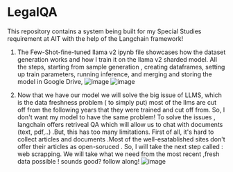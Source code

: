 # LegalQA
This repository contains a system being built for my Special Studies requirement at AIT with the help of the Langchain framework!

1. The Few-Shot-fine-tuned llama v2 ipynb file showcases how the dataset generation works and how I train it on the llama v2 sharded model. All the steps, starting from sample generation , creating dataframes, setting up train parameters, running inference, and merging and storing the model in Google Drive,
   ![image](https://github.com/soneeee22000/LegalQA/assets/109932809/a3133a4c-33ae-428f-b87b-e9807e70f9bf)
   ![image](https://github.com/soneeee22000/LegalQA/assets/109932809/2ed56ff3-afc3-4c88-a0bf-a2f478fd8949)

2. Now that we have our model we will solve the big issue of LLMS, which is the data freshness problem ( to simply put) most of the llms are cut off from the following years that they were trained and cut off from. So, I don't want my model to have the same problem! To solve the issues , langchain offers retriveal QA which will allow us to chat with documents (text, pdf,..) .But, this has too many limitations. First of all, it's hard to collect articles and documents .Most of the well-esatablished sites don't offer their articles as open-soruced . So, I will take the next step called : web scrapping. We will take what we need from the most recent ,fresh data possible ! sounds good? follow along!
   ![image](https://github.com/soneeee22000/LegalQA/assets/109932809/648ae423-9bfa-4e57-a4e5-4804032c66f0)


   
